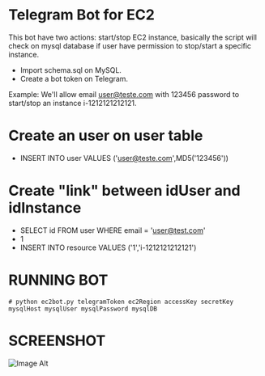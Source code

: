 # Telegram Bot for EC2

This bot have two actions: start/stop EC2 instance, basically the script will check on mysql database if user have permission to stop/start a specific instance.

* Import schema.sql on MySQL.
* Create a bot token on Telegram.

Example: We'll allow email user@teste.com with 123456 password to start/stop an instance i-1212121212121.

Create an user on user table
============================
* INSERT INTO user VALUES ('user@teste.com',MD5('123456'))
  
Create "link" between idUser and idInstance
===========================================
* SELECT id FROM user WHERE email = 'user@test.com'
* 1
* INSERT INTO resource VALUES ('1','i-1212121212121') 

RUNNING BOT
===========

	# python ec2bot.py telegramToken ec2Region accessKey secretKey mysqlHost mysqlUser mysqlPassword mysqlDB 

SCREENSHOT
==========
![Image Alt](https://imgur.com/a/mDgBW)
